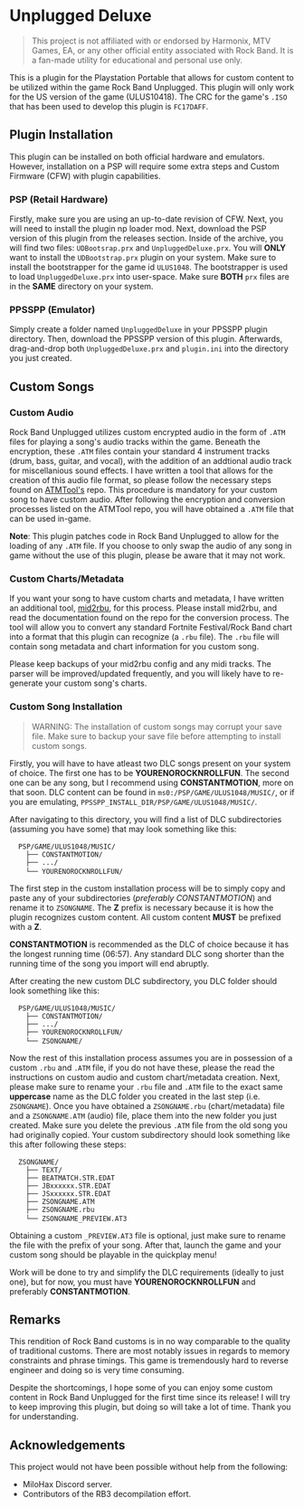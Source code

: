 # Unplugged Deluxe

> This project is not affiliated with or endorsed by Harmonix, MTV Games, EA, or any other official entity associated with Rock Band. It is a fan-made utility for educational and personal use only.

This is a plugin for the Playstation Portable that allows for custom content to be utilized within the game Rock Band Unplugged. This plugin will only work for the US version of the game (ULUS10418). The CRC for the game's `.ISO` that has been used to develop this plugin is `FC17DAFF`.

## Plugin Installation

This plugin can be installed on both official hardware and emulators. However, installation on a PSP will require some extra steps and Custom Firmware (CFW) with plugin capabilities.

### PSP (Retail Hardware)

Firstly, make sure you are using an up-to-date revision of CFW. Next, you will need to install the plugin np loader mod. Next, download the PSP version of this plugin from the releases section. Inside of the archive, you will find two files: `UDBootsrap.prx` and `UnpluggedDeluxe.prx`. You will **ONLY** want to install the `UDBootstrap.prx` plugin on your system. Make sure to install the bootstrapper for the game id `ULUS1048`. The bootstrapper is used to load  `UnpluggedDeluxe.prx` into user-space. Make sure **BOTH** `prx` files are in the **SAME** directory on your system.

### PPSSPP (Emulator)

Simply create a folder named `UnpluggedDeluxe` in your PPSSPP plugin directory. Then, download the PPSSPP version of this plugin. Afterwards, drag-and-drop both `UnpluggedDeluxe.prx` and `plugin.ini` into the directory you just created.

## Custom Songs

### Custom Audio
Rock Band Unplugged utilizes custom encrypted audio in the form of `.ATM` files for playing a song's audio tracks within the game. Beneath the encryption, these `.ATM` files contain your standard 4 instrument tracks (drum, bass, guitar, and vocal), with the addition of an addtional audio track for miscellanious sound effects. I have written a tool that allows for the creation of this audio file format, so please follow the necessary steps found on [ATMTool's](https://github.com/maodus/ATMTool) repo. This procedure is mandatory for your custom song to have custom audio. After following the encryption and conversion processes listed on the ATMTool repo, you will have obtained a `.ATM` file that can be used in-game.

**Note**: This plugin patches code in Rock Band Unplugged to allow for the loading of any `.ATM` file. If you choose to only swap the audio of any song in game without the use of this plugin, please be aware that it may not work.

### Custom Charts/Metadata
If you want your song to have custom charts and metadata, I have written an additional tool, [mid2rbu](https://github.com/maodus/mid2rbu), for this process. Please install mid2rbu, and read the documentation found on the repo for the conversion process. The tool will allow you to convert any standard Fortnite Festival/Rock Band chart into a format that this plugin can recognize (a `.rbu` file). The `.rbu` file will contain song metadata and chart information for you custom song.

Please keep backups of your mid2rbu config and any midi tracks. The parser will be improved/updated frequently, and you will likely have to re-generate your custom song's charts.

### Custom Song Installation
> WARNING: The installation of custom songs may corrupt your save file. Make sure to backup your save file before attempting to install custom songs.

Firstly, you will have to have atleast two DLC songs present on your system of choice. The first one has to be **YOURENOROCKNROLLFUN**. The second one can be any song, but I recommend using **CONSTANTMOTION**, more on that soon. DLC content can be found in `ms0:/PSP/GAME/ULUS1048/MUSIC/`, or if you are emulating, `PPSSPP_INSTALL_DIR/PSP/GAME/ULUS1048/MUSIC/`.

After navigating to this directory, you will find a list of DLC subdirectories (assuming you have some) that may look something like this:

<pre> <code> PSP/GAME/ULUS1048/MUSIC/
	├── CONSTANTMOTION/
	├── .../
	└── YOURENOROCKNROLLFUN/</code> </pre>


The first step in the custom installation process will be to simply copy and paste any of your subdirectories (*preferably CONSTANTMOTION*) and rename it to `ZSONGNAME`. The **Z** prefix is necessary because it is how the plugin recognizes custom content. All custom content **MUST** be prefixed with a **Z**.

 **CONSTANTMOTION** is recommended as the DLC of choice because it has the longest running time (06:57). Any standard DLC song shorter than the running time of the song you import will end abruptly.

After creating the new custom DLC subdirectory, you DLC folder should look something like this:

<pre> <code> PSP/GAME/ULUS1048/MUSIC/
	├── CONSTANTMOTION/
	├── .../
	├── YOURENOROCKNROLLFUN/
	└── ZSONGNAME/</code> </pre>
 
Now the rest of this installation process assumes you are in possession of a custom `.rbu` and `.ATM` file, if you do not have these, please the read the instructions on custom audio and custom chart/metadata creation. Next, please make sure to rename your `.rbu` file and `.ATM` file to the exact same **uppercase** name as the DLC folder you created in the last step (i.e. `ZSONGNAME`). Once you have obtained a `ZSONGNAME.rbu` (chart/metadata) file and a `ZSONGNAME.ATM` (audio) file, place them into the new folder you just created. Make sure you delete the previous `.ATM` file from the old song you had originally copied. Your custom subdirectory should look something like this after following these steps:

<pre> <code> ZSONGNAME/
	├── TEXT/
	├── BEATMATCH.STR.EDAT
	├── JBxxxxxx.STR.EDAT
	├── JSxxxxxx.STR.EDAT
	├── ZSONGNAME.ATM
	├── ZSONGNAME.rbu
	└── ZSONGNAME_PREVIEW.AT3</code> </pre>

Obtaining a custom `_PREVIEW.AT3` file is optional, just make sure to rename the file with the prefix of your song. After that, launch the game and your custom song should be playable in the quickplay menu!

Work will be done to try and simplify the DLC requirements (ideally to just one), but for now, you must have **YOURENOROCKNROLLFUN** and preferably **CONSTANTMOTION**.

## Remarks

This rendition of Rock Band customs is in no way comparable to the quality of traditional customs. There are most notably issues in regards to memory constraints and phrase timings. This game is tremendously hard to reverse engineer and doing so is very time consuming.

Despite the shortcomings, I hope some of you can enjoy some custom content in Rock Band Unplugged for the first time since its release! I will try to keep improving this plugin, but doing so will take a lot of time. Thank you for understanding.

## Acknowledgements

This project would not have been possible without help from the following:

- MiloHax Discord server.
- Contributors of the RB3 decompilation effort.
